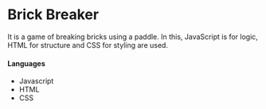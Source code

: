 # Brick Breaker

It is a game of breaking bricks using a paddle. In this, JavaScript is for logic, HTML for structure and CSS for styling are used.

#### Languages

- Javascript
- HTML
- CSS


